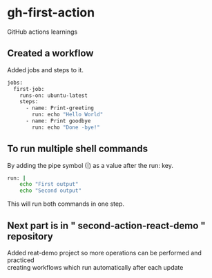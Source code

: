 # gh-first-action
GitHub actions learnings

## Created a workflow 
Added jobs and steps to it.
```bash
jobs:
  first-job:
    runs-on: ubuntu-latest
    steps:
      - name: Print-greeting
        run: echo "Hello World"
      - name: Print goodbye
        run: echo "Done -bye!"
```

## To run multiple shell commands 
By adding the pipe symbol (|) as a value after the run: key.
```bash
run: |
    echo "First output"
    echo "Second output"
```
This will run both commands in one step.

## Next part is in " second-action-react-demo " repository
Added reat-demo project so more operations can be performed and practiced <br/>
creating workflows which run automatically after each update
